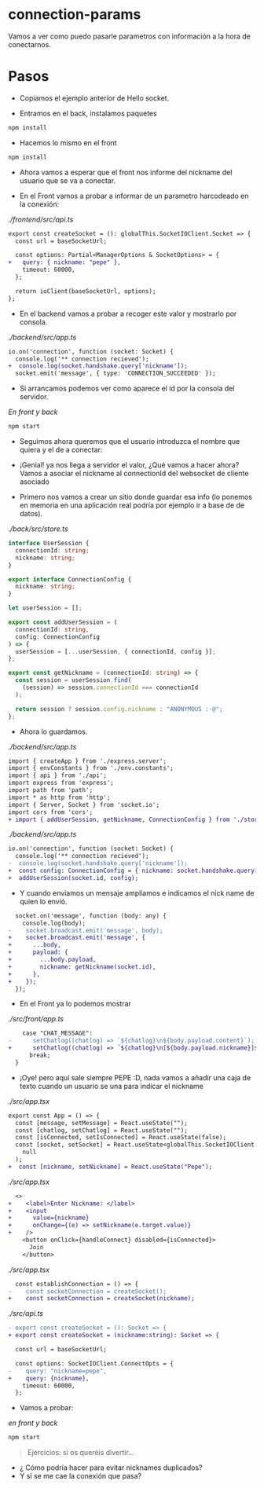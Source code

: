 # connection-params

Vamos a ver como puedo pasarle parametros con información a la hora de conectarnos.

# Pasos

- Copiamos el ejemplo anterior de Hello socket.

- Entramos en el back, instalamos paquetes

```bash
npm install
```

- Hacemos lo mismo en el front

```bash
npm install
```

- Ahora vamos a esperar que el front nos informe del nickname del usuario que se va a conectar.

- En el Front vamos a probar a informar de un parametro harcodeado en la conexión:

_./frontend/src/api.ts_

```diff
export const createSocket = (): globalThis.SocketIOClient.Socket => {
  const url = baseSocketUrl;

  const options: Partial<ManagerOptions & SocketOptions> = {
+   query: { nickname: "pepe" },
    timeout: 60000,
  };

  return ioClient(baseSocketUrl, options);
};
```

- En el backend vamos a probar a recoger este valor y mostrarlo por consola.

_./backend/src/app.ts_

```diff
io.on('connection', function (socket: Socket) {
  console.log('** connection recieved');
+  console.log(socket.handshake.query['nickname']);
  socket.emit('message', { type: 'CONNECTION_SUCCEEDED' });
```

- Si arrancamos podemos ver como aparece el id por la consola del servidor.

_En front y back_

```bash
npm start
```

- Seguimos ahora queremos que el usuario introduzca el nombre que quiera y el de a conectar:

- ¡Genial! ya nos llega a servidor el valor, ¿Qué vamos a hacer ahora? Vamos a asociar el nickname
  al connectionId del websocket de cliente asociado

- Primero nos vamos a crear un sitio donde guardar esa info (lo ponemos en memoria en una aplicación
  real podría por ejemplo ir a base de de datos).

_./back/src/store.ts_

```ts
interface UserSession {
  connectionId: string;
  nickname: string;
}

export interface ConnectionConfig {
  nickname: string;
}

let userSession = [];

export const addUserSession = (
  connectionId: string,
  config: ConnectionConfig
) => {
  userSession = [...userSession, { connectionId, config }];
};

export const getNickname = (connectionId: string) => {
  const session = userSession.find(
    (session) => session.connectionId === connectionId
  );

  return session ? session.config.nickname : "ANONYMOUS :-@";
};
```

- Ahora lo guardamos.

_./backend/src/app.ts_

```diff
import { createApp } from './express.server';
import { envConstants } from './env.constants';
import { api } from './api';
import express from 'express';
import path from 'path';
import * as http from 'http';
import { Server, Socket } from 'socket.io';
import cors from 'cors';
+ import { addUserSession, getNickname, ConnectionConfig } from './store';
```

_./backend/src/app.ts_

```diff
io.on('connection', function (socket: Socket) {
  console.log('** connection recieved');
-  console.log(socket.handshake.query['nickname']);
+  const config: ConnectionConfig = { nickname: socket.handshake.query['nickname'] as string };
+  addUserSession(socket.id, config);
```

- Y cuando enviamos un mensaje ampliamos e indicamos el nick name de quien lo envió.

```diff
  socket.on('message', function (body: any) {
    console.log(body);
-    socket.broadcast.emit('message', body);
+    socket.broadcast.emit('message', {
+      ...body,
+      payload: {
+        ...body.payload,
+        nickname: getNickname(socket.id),
+      },
+    });
  });
```

- En el Front ya lo podemos mostrar

_./src/front/app.ts_

```diff
    case "CHAT_MESSAGE":
-      setChatlog((chatlog) => `${chatlog}\n${body.payload.content}`);
+      setChatlog((chatlog) => `${chatlog}\n[${body.payload.nickname}]${body.payload.content}`);
      break;
  }
```

- ¡Oye! pero aquí sale siempre PEPE :D, nada vamos a añadir una caja de texto cuando un usuario se una
  para indicar el nickname

_./src/app.tsx_

```diff
export const App = () => {
  const [message, setMessage] = React.useState("");
  const [chatlog, setChatlog] = React.useState("");
  const [isConnected, setIsConnected] = React.useState(false);
  const [socket, setSocket] = React.useState<globalThis.SocketIOClient.Socket>(
    null
  );
+  const [nickname, setNickname] = React.useState("Pepe");
```

_./src/app.tsx_

```diff
  <>
+    <label>Enter Nickname: </label>
+    <input
+      value={nickname}
+      onChange={(e) => setNickname(e.target.value)}
+    />
    <button onClick={handleConnect} disabled={isConnected}>
      Join
    </button>

```

_./src/app.tsx_

```diff
  const establishConnection = () => {
-    const socketConnection = createSocket();
+    const socketConnection = createSocket(nickname);
```

_./src/api.ts_

```diff
- export const createSocket = (): Socket => {
+ export const createSocket = (nickname:string): Socket => {

  const url = baseSocketUrl;

  const options: SocketIOClient.ConnectOpts = {
-    query: "nickname=pepe",
+    query: {nickname},
    timeout: 60000,
  };
```

- Vamos a probar:

_en front y back_

```bash
npm start
```

> Ejercicios: si os queréis divertir...

- ¿ Cómo podría hacer para evitar nicknames duplicados?
- Y si se me cae la conexión que pasa?

